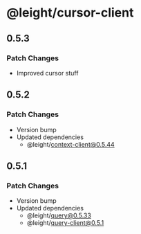 # @leight/cursor-client

## 0.5.3

### Patch Changes

- Improved cursor stuff

## 0.5.2

### Patch Changes

- Version bump
- Updated dependencies
    - @leight/context-client@0.5.44

## 0.5.1

### Patch Changes

- Version bump
- Updated dependencies
    - @leight/query@0.5.33
    - @leight/query-client@0.5.1
